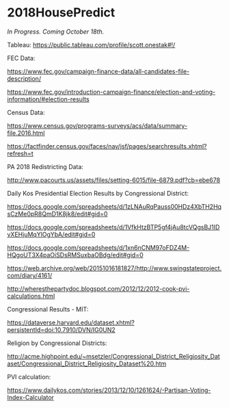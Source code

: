 # 2018HousePredict

*In Progress.  Coming October 18th.*

Tableau: https://public.tableau.com/profile/scott.onestak#!/

FEC Data:

https://www.fec.gov/campaign-finance-data/all-candidates-file-description/

https://www.fec.gov/introduction-campaign-finance/election-and-voting-information/#election-results

Census Data:

https://www.census.gov/programs-surveys/acs/data/summary-file.2016.html

https://factfinder.census.gov/faces/nav/jsf/pages/searchresults.xhtml?refresh=t

PA 2018 Redistricting Data:

http://www.pacourts.us/assets/files/setting-6015/file-6879.pdf?cb=ebe678

Daily Kos Presidential Election Results by Congressional District:

https://docs.google.com/spreadsheets/d/1zLNAuRqPauss00HDz4XbTH2HqsCzMe0pR8QmD1K8jk8/edit#gid=0

https://docs.google.com/spreadsheets/d/1VfkHtzBTP5gf4jAu8tcVQgsBJ1IDvXEHjuMqYlOgYbA/edit#gid=0

https://docs.google.com/spreadsheets/d/1xn6nCNM97oFDZ4M-HQgoUT3X4paOiSDsRMSuxbaOBdg/edit#gid=0

https://web.archive.org/web/20151016181827/http://www.swingstateproject.com/diary/4161/

http://wheresthepartydoc.blogspot.com/2012/12/2012-cook-pvi-calculations.html

Congressional Results - MIT:

https://dataverse.harvard.edu/dataset.xhtml?persistentId=doi:10.7910/DVN/IG0UN2

Religion by Congressional Districts:

http://acme.highpoint.edu/~msetzler/Congressional_District_Religiosity_Dataset/Congressional_District_Religiosity_Dataset%20.htm

PVI calculation:

https://www.dailykos.com/stories/2013/12/10/1261624/-Partisan-Voting-Index-Calculator

